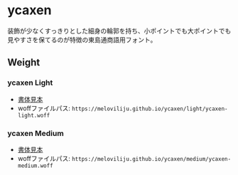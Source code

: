 # ycaxen
装飾が少なくすっきりとした細身の輪郭を持ち、小ポイントでも大ポイントでも見やすさを保てるのが特徴の東島通商語用フォント。

## Weight
### ycaxen Light
- [書体見本](https://meloviliju.github.io/ycaxen/light/glyph.html)
- woffファイルパス: `https://meloviliju.github.io/ycaxen/light/ycaxen-light.woff`

### ycaxen Medium
- [書体見本](https://meloviliju.github.io/ycaxen/medium/glyph.html)
- woffファイルパス: `https://meloviliju.github.io/ycaxen/medium/ycaxen-medium.woff`
